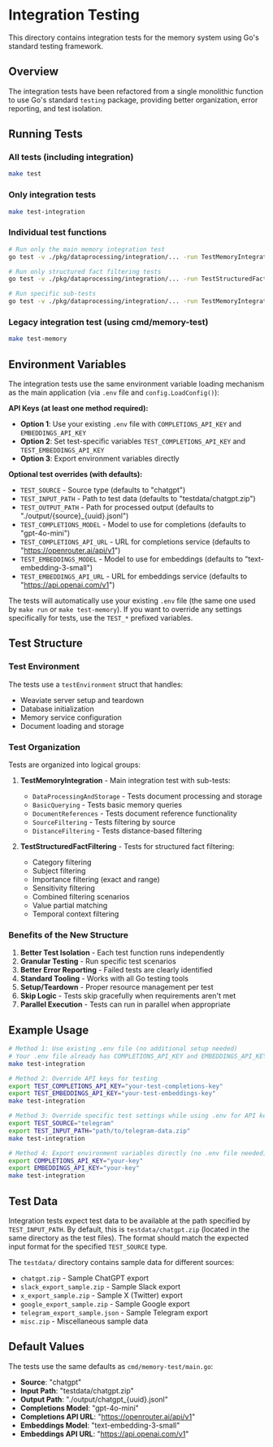 # Integration Testing

This directory contains integration tests for the memory system using Go's standard testing framework.

## Overview

The integration tests have been refactored from a single monolithic function to use Go's standard `testing` package, providing better organization, error reporting, and test isolation.

## Running Tests

### All tests (including integration)
```bash
make test
```

### Only integration tests
```bash
make test-integration
```

### Individual test functions
```bash
# Run only the main memory integration test
go test -v ./pkg/dataprocessing/integration/... -run TestMemoryIntegration

# Run only structured fact filtering tests
go test -v ./pkg/dataprocessing/integration/... -run TestStructuredFactFiltering

# Run specific sub-tests
go test -v ./pkg/dataprocessing/integration/... -run TestMemoryIntegration/BasicQuerying
```

### Legacy integration test (using cmd/memory-test)
```bash
make test-memory
```

## Environment Variables

The integration tests use the same environment variable loading mechanism as the main application (via `.env` file and `config.LoadConfig()`):

**API Keys (at least one method required):**
- **Option 1**: Use your existing `.env` file with `COMPLETIONS_API_KEY` and `EMBEDDINGS_API_KEY`
- **Option 2**: Set test-specific variables `TEST_COMPLETIONS_API_KEY` and `TEST_EMBEDDINGS_API_KEY`
- **Option 3**: Export environment variables directly

**Optional test overrides (with defaults):**
- `TEST_SOURCE` - Source type (defaults to "chatgpt")
- `TEST_INPUT_PATH` - Path to test data (defaults to "testdata/chatgpt.zip")
- `TEST_OUTPUT_PATH` - Path for processed output (defaults to "./output/{source}_{uuid}.jsonl")
- `TEST_COMPLETIONS_MODEL` - Model to use for completions (defaults to "gpt-4o-mini")
- `TEST_COMPLETIONS_API_URL` - URL for completions service (defaults to "https://openrouter.ai/api/v1")
- `TEST_EMBEDDINGS_MODEL` - Model to use for embeddings (defaults to "text-embedding-3-small")
- `TEST_EMBEDDINGS_API_URL` - URL for embeddings service (defaults to "https://api.openai.com/v1")

The tests will automatically use your existing `.env` file (the same one used by `make run` or `make test-memory`). If you want to override any settings specifically for tests, use the `TEST_*` prefixed variables.

## Test Structure

### Test Environment
The tests use a `testEnvironment` struct that handles:
- Weaviate server setup and teardown
- Database initialization
- Memory service configuration
- Document loading and storage

### Test Organization
Tests are organized into logical groups:

1. **TestMemoryIntegration** - Main integration test with sub-tests:
   - `DataProcessingAndStorage` - Tests document processing and storage
   - `BasicQuerying` - Tests basic memory queries
   - `DocumentReferences` - Tests document reference functionality
   - `SourceFiltering` - Tests filtering by source
   - `DistanceFiltering` - Tests distance-based filtering

2. **TestStructuredFactFiltering** - Tests for structured fact filtering:
   - Category filtering
   - Subject filtering  
   - Importance filtering (exact and range)
   - Sensitivity filtering
   - Combined filtering scenarios
   - Value partial matching
   - Temporal context filtering

### Benefits of the New Structure

1. **Better Test Isolation** - Each test function runs independently
2. **Granular Testing** - Run specific test scenarios
3. **Better Error Reporting** - Failed tests are clearly identified
4. **Standard Tooling** - Works with all Go testing tools
5. **Setup/Teardown** - Proper resource management per test
6. **Skip Logic** - Tests skip gracefully when requirements aren't met
7. **Parallel Execution** - Tests can run in parallel when appropriate

## Example Usage

```bash
# Method 1: Use existing .env file (no additional setup needed)
# Your .env file already has COMPLETIONS_API_KEY and EMBEDDINGS_API_KEY
make test-integration

# Method 2: Override API keys for testing
export TEST_COMPLETIONS_API_KEY="your-test-completions-key"
export TEST_EMBEDDINGS_API_KEY="your-test-embeddings-key"
make test-integration

# Method 3: Override specific test settings while using .env for API keys
export TEST_SOURCE="telegram"
export TEST_INPUT_PATH="path/to/telegram-data.zip"
make test-integration

# Method 4: Export environment variables directly (no .env file needed)
export COMPLETIONS_API_KEY="your-key"
export EMBEDDINGS_API_KEY="your-key"
make test-integration
```

## Test Data

Integration tests expect test data to be available at the path specified by `TEST_INPUT_PATH`. By default, this is `testdata/chatgpt.zip` (located in the same directory as the test files). The format should match the expected input format for the specified `TEST_SOURCE` type.

The `testdata/` directory contains sample data for different sources:
- `chatgpt.zip` - Sample ChatGPT export
- `slack_export_sample.zip` - Sample Slack export
- `x_export_sample.zip` - Sample X (Twitter) export
- `google_export_sample.zip` - Sample Google export
- `telegram_export_sample.json` - Sample Telegram export
- `misc.zip` - Miscellaneous sample data

## Default Values

The tests use the same defaults as `cmd/memory-test/main.go`:

- **Source**: "chatgpt"
- **Input Path**: "testdata/chatgpt.zip"
- **Output Path**: "./output/chatgpt_{uuid}.jsonl"
- **Completions Model**: "gpt-4o-mini"
- **Completions API URL**: "https://openrouter.ai/api/v1"
- **Embeddings Model**: "text-embedding-3-small"
- **Embeddings API URL**: "https://api.openai.com/v1" 